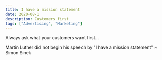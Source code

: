 ```yaml
---
title: I have a mission statement
date: 2020-08-1
description: Customers first
tags: ["Advertising", "Marketing"]
---
```


Always ask what your customers want first...

Martin Luther did not begin his speech by
"I have a mission statement" ~ Simon Sinek